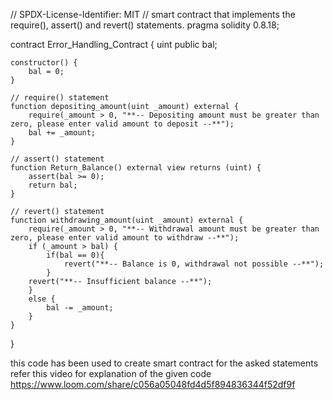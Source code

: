 // SPDX-License-Identifier: MIT
// smart contract that implements the require(), assert() and revert() statements.
pragma solidity 0.8.18;

contract Error_Handling_Contract {
    uint public bal;

    constructor() {
        bal = 0;
    }

    // require() statement
    function depositing_amount(uint _amount) external {
        require(_amount > 0, "**-- Depositing amount must be greater than zero, please enter valid amount to deposit --**");
        bal += _amount;
    }

    // assert() statement
    function Return_Balance() external view returns (uint) {
        assert(bal >= 0); 
        return bal;
    }

    // revert() statement
    function withdrawing_amount(uint _amount) external {
        require(_amount > 0, "**-- Withdrawal amount must be greater than zero, please enter valid amount to withdraw --**"); 
        if (_amount > bal) {   
            if(bal == 0){
                revert("**-- Balance is 0, withdrawal not possible --**");
            }
        revert("**-- Insufficient balance --**"); 
        }
        else {
            bal -= _amount;
        }
    }

}

this code has been used to create smart contract for the asked statements
refer this video for explanation of the given code https://www.loom.com/share/c056a05048fd4d5f894836344f52df9f
